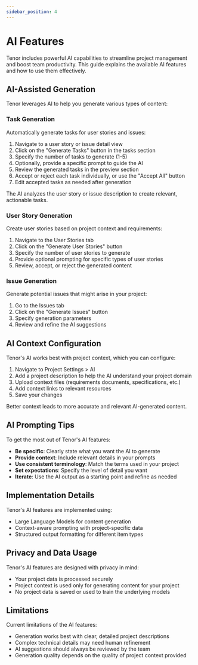 ```yaml
---
sidebar_position: 4
---
```


# AI Features

Tenor includes powerful AI capabilities to streamline project management and boost team productivity. This guide explains the available AI features and how to use them effectively.

## AI-Assisted Generation

Tenor leverages AI to help you generate various types of content:

### Task Generation

Automatically generate tasks for user stories and issues:

1. Navigate to a user story or issue detail view
2. Click on the "Generate Tasks" button in the tasks section
3. Specify the number of tasks to generate (1-5)
4. Optionally, provide a specific prompt to guide the AI
5. Review the generated tasks in the preview section
6. Accept or reject each task individually, or use the "Accept All" button
7. Edit accepted tasks as needed after generation

The AI analyzes the user story or issue description to create relevant, actionable tasks.

### User Story Generation

Create user stories based on project context and requirements:

1. Navigate to the User Stories tab
2. Click on the "Generate User Stories" button
3. Specify the number of user stories to generate
4. Provide optional prompting for specific types of user stories
5. Review, accept, or reject the generated content

### Issue Generation

Generate potential issues that might arise in your project:

1. Go to the Issues tab
2. Click on the "Generate Issues" button
3. Specify generation parameters
4. Review and refine the AI suggestions

## AI Context Configuration

Tenor's AI works best with project context, which you can configure:

1. Navigate to Project Settings > AI
2. Add a project description to help the AI understand your project domain
3. Upload context files (requirements documents, specifications, etc.)
4. Add context links to relevant resources
5. Save your changes

Better context leads to more accurate and relevant AI-generated content.

## AI Prompting Tips

To get the most out of Tenor's AI features:

- **Be specific**: Clearly state what you want the AI to generate
- **Provide context**: Include relevant details in your prompts
- **Use consistent terminology**: Match the terms used in your project
- **Set expectations**: Specify the level of detail you want
- **Iterate**: Use the AI output as a starting point and refine as needed

## Implementation Details

Tenor's AI features are implemented using:

- Large Language Models for content generation
- Context-aware prompting with project-specific data
- Structured output formatting for different item types

## Privacy and Data Usage

Tenor's AI features are designed with privacy in mind:

- Your project data is processed securely
- Project context is used only for generating content for your project
- No project data is saved or used to train the underlying models

## Limitations

Current limitations of the AI features:

- Generation works best with clear, detailed project descriptions
- Complex technical details may need human refinement
- AI suggestions should always be reviewed by the team
- Generation quality depends on the quality of project context provided